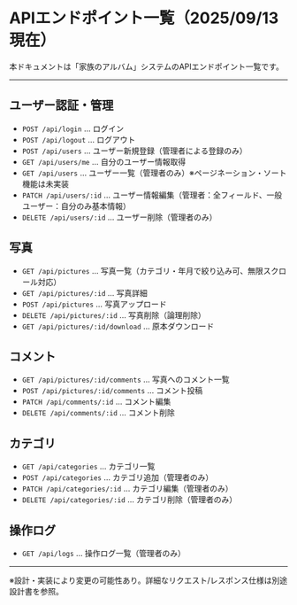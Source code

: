 # APIエンドポイント一覧（2025/09/13 現在）

本ドキュメントは「家族のアルバム」システムのAPIエンドポイント一覧です。

---

## ユーザー認証・管理
- `POST /api/login` … ログイン
- `POST /api/logout` … ログアウト
- `POST /api/users` … ユーザー新規登録（管理者による登録のみ）
- `GET /api/users/me` … 自分のユーザー情報取得
- `GET /api/users` … ユーザー一覧（管理者のみ）※ページネーション・ソート機能は未実装
- `PATCH /api/users/:id` … ユーザー情報編集（管理者：全フィールド、一般ユーザー：自分のみ基本情報）
- `DELETE /api/users/:id` … ユーザー削除（管理者のみ）

## 写真
- `GET /api/pictures` … 写真一覧（カテゴリ・年月で絞り込み可、無限スクロール対応）
- `GET /api/pictures/:id` … 写真詳細
- `POST /api/pictures` … 写真アップロード
- `DELETE /api/pictures/:id` … 写真削除（論理削除）
- `GET /api/pictures/:id/download` … 原本ダウンロード

## コメント
- `GET /api/pictures/:id/comments` … 写真へのコメント一覧
- `POST /api/pictures/:id/comments` … コメント投稿
- `PATCH /api/comments/:id` … コメント編集
- `DELETE /api/comments/:id` … コメント削除

## カテゴリ
- `GET /api/categories` … カテゴリ一覧
- `POST /api/categories` … カテゴリ追加（管理者のみ）
- `PATCH /api/categories/:id` … カテゴリ編集（管理者のみ）
- `DELETE /api/categories/:id` … カテゴリ削除（管理者のみ）

## 操作ログ
- `GET /api/logs` … 操作ログ一覧（管理者のみ）

---

※設計・実装により変更の可能性あり。詳細なリクエスト/レスポンス仕様は別途設計書を参照。
